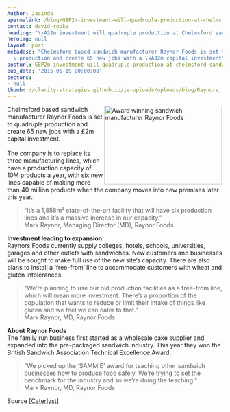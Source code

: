 ```yaml
---
Author: Jacinda
apermalink: /blog/GBP2m-investment-will-quadruple-production-at-chelmsford-sandwich-manufacturer
contact: david-rooke
heading: "\xA32m investment will quadruple production at Chelmsford sandwich manufacturer"
heroimg: null
layout: post
metadesc: "Chelmsford based sandwich manufacturer Raynor Foods is set to quadruple\
  \ production and create 65 new jobs with a \xA32m capital investment"
posturl: GBP2m-investment-will-quadruple-production-at-chelmsford-sandwich-manufacturer
pub_date: '2015-06-19 00:00:00'
sectors:
- null
thumb: //clarity-strategies.github.io/ie-uploads/uploads/blog/Raynors_foods_swich_mini.jpg
---
```


<p><img alt='Award winning sandwich manufacturer Raynor Foods' src='//clarity-strategies.github.io/ie-uploads/uploads/blog/Raynors_foods_300.jpg' style='float:right; height:183px; margin-left:2px; margin-right:2px; width:275px'/>Chelmsford based sandwich manufacturer Raynor Foods is set to quadruple production and create 65 new jobs with a £2m capital investment.<br/><br/>The company is to replace its three manufacturing lines, which have a production capacity of 10M products a year, with six new lines capable of making more than 40 million products when the company moves into new premises later this year.</p><blockquote><p>“It’s a 1,858m² state-of-the-art facility that will have six production lines and it’s a massive increase in our capacity.”<br/>Mark Raynor, Managing Director (MD), Raynor Foods</p></blockquote><p><strong>Investment leading to expansion</strong><br/>Raynors Foods currently supply colleges, hotels, schools, universities, garages and other outlets with sandwiches. New customers and businesses will be sought to make full use of the new site’s capacity. There are also plans to install a ‘free-from’ line to accommodate customers with wheat and gluten intolerances.</p><blockquote><p>“We’re planning to use our old production facilities as a free-from line, which will mean more investment. There’s a proportion of the population that wants to reduce or limit their intake of things like gluten and we feel we can cater to that.”<br/>Mark Raynor, MD, Raynor Foods</p></blockquote><p><strong>About Raynor Foods</strong><br/>The family run business first started as a wholesale cake supplier and expanded into the pre-packaged sandwich industry. This year they won the British Sandwich Association Technical Excellence Award.</p><blockquote><p>“We picked up the ‘SAMMIE’ award for teaching other sandwich businesses how to produce food safely. We’re trying to set the benchmark for the industry and so we’re doing the teaching.”<br/>Mark Raynor, MD, Raynor Foods</p></blockquote><p>Source [<a href='https://www.caterlyst.com/c3t/insight/Sector.aspx?t=20&amp;n=10284' target='_blank'>Caterlyst</a>]</p>